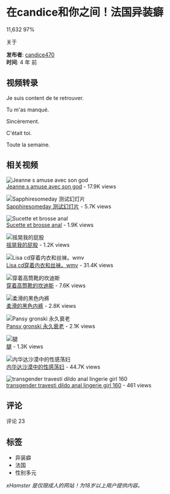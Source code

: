 # 在candice和你之间！法国异装癖

11,632 97%

关于

**发布者**: [candice470](https://zh.xhamster.com/users/candice470)  
**时间**: 4 年 前

## 视频转录

Je suis content de te retrouver.

Tu m'as manqué.

Sincèrement.

C'était toi.

Toute la semaine.

## 相关视频

![Jeanne s amuse avec son god](https://thumb-nss.xhcdn.com/a/XX2LNBnSubjuVqeONClFXg/008/941/893/1280x720.1.jpg)  
[Jeanne s amuse avec son god](https://zh.xhamster.com/videos/jeanne-s-amuse-avec-son-god-8941893) - 17.9K views

![Sapphiresomeday 测试幻灯片](https://thumb-nss.xhcdn.com/a/G0J07zf0F85q9a9Z7B1LEg/017/920/237/1280x720.8.jpg)  
[Sapphiresomeday 测试幻灯片](https://zh.xhamster.com/videos/sapphiresomeday-test-slide-show-xhNRMMU) - 5.7K views

![Sucette et brosse anal](https://thumb-nss.xhcdn.com/a/sZMfkFOL8nhD4zLLpIFjIQ/015/895/461/1280x720.1.jpg)  
[Sucette et brosse anal](https://zh.xhamster.com/videos/sucette-et-brosse-anal-xhEIhxq) - 1.9K views

![摇晃我的屁股](https://thumb-nss.xhcdn.com/a/SX027Kr3ZzbcdAoSXPvSTg/017/029/715/1280x720.3.jpg)  
[摇晃我的屁股](https://zh.xhamster.com/videos/shake-my-ass-xhyYqqQ) - 1.2K views

![Lisa cd穿着内衣和丝袜。wmv](https://thumb-nss.xhcdn.com/a/3dpFYXFFC6SyoK5HXA8qhw/008/245/991/1280x720.3.jpg)  
[Lisa cd穿着内衣和丝袜。wmv](https://zh.xhamster.com/videos/lisa-cd-comes-in-lingerie-and-stockings-wmv-8245991) - 31.4K views

![穿着高筒靴的坎迪斯](https://thumb-nss.xhcdn.com/a/V8x7GDkzP4GkdRna-3xXyw/016/005/261/1280x720.3.jpg)  
[穿着高筒靴的坎迪斯](https://zh.xhamster.com/videos/candice-in-thigh-high-boots-xh0uZlB) - 7.6K views

![柔滑的黑色内裤](https://thumb-nss.xhcdn.com/a/TvQeTkWXkxMJhleMe4kXsQ/013/242/892/1280x720.1.jpg)  
[柔滑的黑色内裤](https://zh.xhamster.com/videos/silky-black-panties-13242892) - 2.8K views

![Pansy gronski 永久衰老](https://thumb-nss.xhcdn.com/a/61g57i32o-oLG0WwuYaLJg/017/297/615/1280x720.1.jpg)  
[Pansy gronski 永久衰老](https://zh.xhamster.com/videos/pansy-gronski-permanently-age-regressed-xh78DBJ) - 2.1K views

![腿](https://thumb-nss.xhcdn.com/a/AvrdAzFd8LG-cai-xmJtDw/018/253/157/1280x720.6.jpg)  
[腿](https://zh.xhamster.com/videos/legs-xhosmq9) - 1.3K views

![内华达沙漠中的性感荡妇](https://thumb-nss.xhcdn.com/a/tj0Htm0KaT9sNssNTJpn3A/005/458/232/1280x720.7.jpg)  
[内华达沙漠中的性感荡妇](https://zh.xhamster.com/videos/sexy-slut-in-nevada-desert-5458232) - 44.7K views

![transgender travesti dildo anal lingerie girl 160](https://thumb-nss.xhcdn.com/a/LNxcOb2qjTo3OBuuCsqX-w/019/701/896/1280x720.1.jpg)  
[transgender travesti dildo anal lingerie girl 160](https://zh.xhamster.com/videos/transgender-travesti-dildo-anal-lingerie-girl-160-xhS2tCv) - 461 views

## 评论

评论 23

## 标签

- 异装癖
- 法国
- 性别多元  

_xHamster 是仅限成人的网站！为18岁以上用户提供内容。_